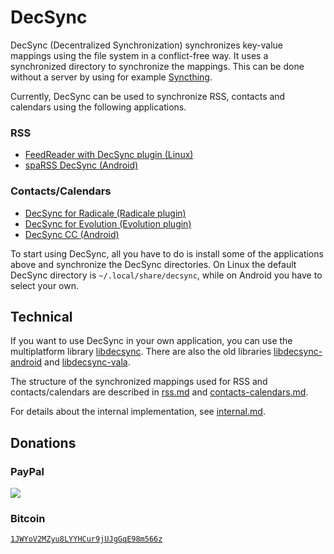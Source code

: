 DecSync
=======

DecSync (Decentralized Synchronization) synchronizes key-value mappings using the file system in a conflict-free way. It uses a synchronized directory to synchronize the mappings. This can be done without a server by using for example [Syncthing](https://syncthing.net).

Currently, DecSync can be used to synchronize RSS, contacts and calendars using the following applications.

### RSS

* [FeedReader with DecSync plugin (Linux)](https://github.com/jangernert/FeedReader)
* [spaRSS DecSync (Android)](https://github.com/39aldo39/spaRSS-DecSync)

### Contacts/Calendars

* [DecSync for Radicale (Radicale plugin)](https://github.com/39aldo39/Radicale-DecSync)
* [DecSync for Evolution (Evolution plugin)](https://github.com/39aldo39/Evolution-DecSync)
* [DecSync CC (Android)](https://github.com/39aldo39/DecSyncCC)

To start using DecSync, all you have to do is install some of the applications above and synchronize the DecSync directories. On Linux the default DecSync directory is `~/.local/share/decsync`, while on Android you have to select your own.

Technical
---------

If you want to use DecSync in your own application, you can use the multiplatform library [libdecsync](https://github.com/39aldo39/libdecsync). There are also the old libraries [libdecsync-android](https://github.com/39aldo39/libdecsync-android) and [libdecsync-vala](https://github.com/39aldo39/libdecsync-vala).

The structure of the synchronized mappings used for RSS and contacts/calendars are described in [rss.md](rss.md) and [contacts-calendars.md](contacts-calendars.md).

For details about the internal implementation, see [internal.md](internal.md).

Donations
---------

### PayPal
[![](https://www.paypalobjects.com/en_US/i/btn/btn_donateCC_LG.gif)](https://www.paypal.com/cgi-bin/webscr?cmd=_s-xclick&hosted_button_id=4V96AFD3S4TPJ)

### Bitcoin
[`1JWYoV2MZyu8LYYHCur9jUJgGqE98m566z`](bitcoin:1JWYoV2MZyu8LYYHCur9jUJgGqE98m566z)
